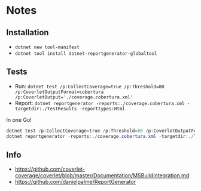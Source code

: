 # Notes

## Installation

- `dotnet new tool-manifest`
- `dotnet tool install dotnet-reportgenerator-globaltool`

## Tests

- Run: `dotnet test /p:CollectCoverage=true /p:Threshold=80 /p:CoverletOutputFormat=cobertura /p:CoverletOutput='./coverage.cobertura.xml'`
- Report: `dotnet reportgenerator -reports:./coverage.cobertura.xml -targetdir:./TestResults -reporttypes:Html`

In one Go!

```powershell
dotnet test /p:CollectCoverage=true /p:Threshold=80 /p:CoverletOutputFormat=cobertura /p:CoverletOutput='./coverage.cobertura.xml'
dotnet reportgenerator -reports:./coverage.cobertura.xml -targetdir:./TestResults -reporttypes:Html
```

## Info

- https://github.com/coverlet-coverage/coverlet/blob/master/Documentation/MSBuildIntegration.md
- https://github.com/danielpalme/ReportGenerator
